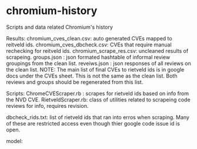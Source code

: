 chromium-history
================

Scripts and data related Chromium's history

Results: 
chromium_cves_clean.csv: auto generated CVEs mapped to reitveld ids.
chromium_cves_dbcheck.csv: CVEs that require manual rechecking for reitveld ids.
chromium_scrape_res.csv: uncleaned results of scrapeing. 
groups.json : json formated hashtable of informal review groupings from the clean list.
reveiws.json : json responses of all reviews on the clean list.
NOTE: The main list of final CVEs to rietveld ids is in google docs under the CVEs sheet. 
This is not the same as the clean list. Both reviews and groups should be regenerated from this list. 

Scripts: 
ChromeCVEScraper.rb : scrapes for rietveld ids based on info from the NVD CVE.
RietveldScraper.rb: class of utilities related to scrapeing code reviews for info, requires revision. 

dbcheck_rids.txt: list of rietveld ids that ran into erros when scraping. Many of these are restricted 
access even though thier google code issue id is open.  

model:

